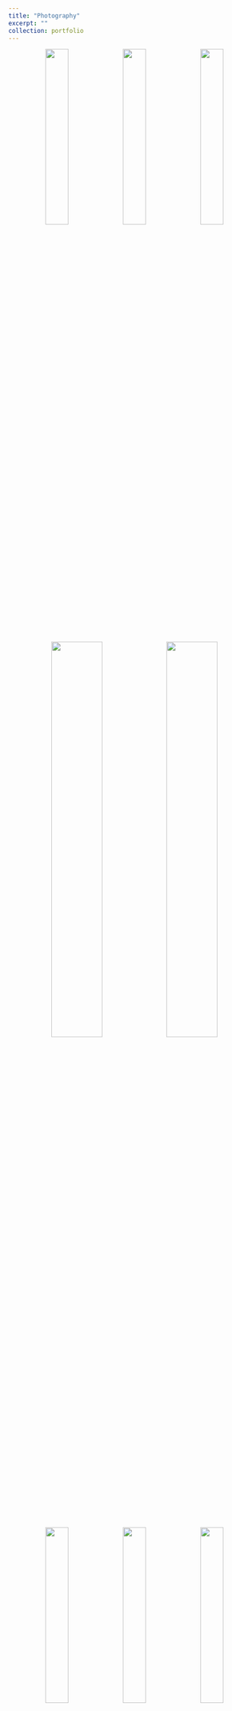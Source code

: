 ```yaml
---
title: "Photography"
excerpt: ""
collection: portfolio
---
```


<p align="center">
  <img src="images/7.JPG" width="30%" />
  <img src="images/8.JPG" width="30%" />
  <img src="images/4.JPG" width="30%" />
</p>

<p align="center">
  <img src="images/11.jpg" width="45%" />
  <img src="images/12.jpg" width="45%" />
</p>

<p align="center">
  <img src="images/1.jpg" width="30%" />
  <img src="images/2.jpg" width="30%" />
  <img src="images/3.jpg" width="30%" />
</p>

<p align="center">
  <img src="images/9.jpg" width="45%" />
  <img src="images/10.jpg" width="45%" />
</p>

<p align="center">
  <img src="images/5.jpg" width="30%" />
  <img src="images/13.jpg" width="30%" />
  <img src="images/6.jpg" width="30%" />
</p>

